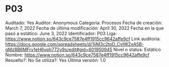 # P03

Auditado: Yes
Auditor: Anonymous
Categoría: Procesos
Fecha de creación: March 7, 2022
Fecha de última modificación: April 30, 2022
Fecha en la que pasó a estático: June 3, 2022
Identificador: P03
Liga: https://www.notion.so/643c9ce7587e4ff1915cc9642affe9cf 
Link auditoría: https://docs.google.com/spreadsheets/d/1ijM3c2toD_CvIW2xA5B-gMz8B6MFrv1eH6yph772y9s/edit#gid=601950945
Nivel o status: Estático
Nombre: https://www.notion.so/643c9ce7587e4ff1915cc9642affe9cf 
Resuelto?: No
Se utiliza?: Yes
Última versión: 1.0